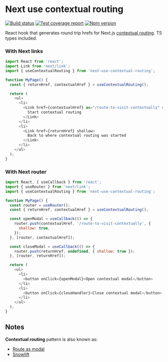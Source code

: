 # Next use contextual routing

[![Build status][ci-badge]][ci]
[![Test coverage report][coveralls-badge]][coveralls]
[![Npm version][npm-badge]][npm]

React hook that generates round trip hrefs for Next.js [contextual routing][next-docs-contextual-routing]. TS types included.

### With Next links

```js
import React from 'react';
import Link from 'next/link';
import { useContextualRouting } from 'next-use-contextual-routing';

function MyPage() {
  const { returnHref, contextualHref } = useContextualRouting();

  return (
    <ul>
      <li>
        <Link href={contextualHref} as="/route-to-visit-contextually" shallow>
          Start contextual routing
        </Link>
      </li>
      <li>
        <Link href={returnHref} shallow>
          Back to where contextual routing was started
        </Link>
      </li>
    </ul>
  );
}
```

### With Next router

```js
import React, { useCallback } from 'react';
import { useRouter } from 'next/link';
import { useContextualRouting } from 'next-use-contextual-routing';

function MyPage() {
  const router = useRouter();
  const { returnHref, contextualHref } = useContextualRouting();

  const openModal = useCallback(() => {
    router.push(contextualHref, '/route-to-visit-contextually', {
      shallow: true,
    });
  }, [router, contextualHref]);

  const closeModal = useCallback(() => {
    router.push(returnHref, undefined, { shallow: true });
  }, [router, returnHref]);

  return (
    <ul>
      <li>
        <button onClick={openModal}>Open contextual modal</button>
      </li>
      <li>
        <button onClick={closeHandler}>Close contextual modal</button>
      </li>
    </ul>
  );
}
```

## Notes

**Contextual routing** pattern is also known as:

- [Route as modal][next-docs-contextual-routing]
- [Snowlift][twitter-pattern-name]

[ci]: https://travis-ci.com/toomuchdesign/next-use-contextual-routing
[ci-badge]: https://travis-ci.com/toomuchdesign/next-use-contextual-routing.svg?branch=master
[npm]: https://www.npmjs.com/package/next-use-contextual-routing
[npm-badge]: https://img.shields.io/npm/v/next-use-contextual-routing.svg
[coveralls-badge]: https://coveralls.io/repos/github/toomuchdesign/next-use-contextual-routing/badge.svg?branch=master
[coveralls]: https://coveralls.io/github/toomuchdesign/next-use-contextual-routing?branch=master
[next-docs-contextual-routing]: https://github.com/vercel/next.js/tree/v9.5.3/examples/with-route-as-modal
[twitter-pattern-name]: https://twitter.com/swyx/status/1245891685927682049
